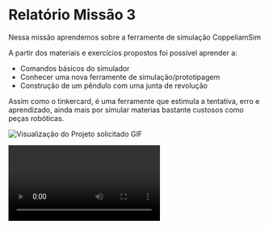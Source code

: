 # Relatório Missão 3

Nessa missão aprendemos sobre a ferramente de simulação CoppeliamSim

A partir dos materiais e exercícios propostos foi possível aprender a:

- Comandos básicos do simulador
- Conhecer uma nova ferramente de simulação/prototipagem
- Construção de um pêndulo com uma junta de revolução

Assim como o tinkercard, é uma ferramente que estimula a tentativa, erro e aprendizado, ainda mais por simular materias bastante custosos como peças robóticas.

![Visualização do Projeto solicitado GIF](./Images/Missão%203%20RAS%20GIF.gif)

![Visualização do Projeto solicitado Vídeo](./Images/Missão%203%20RAS.mp4)
